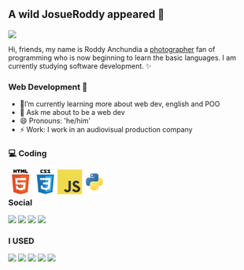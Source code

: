 ## A wild JosueRoddy appeared 👋

<img align="center" src="https://media.giphy.com/media/13HgwGsXF0aiGY/giphy.gif">



Hi, friends, my name is Roddy Anchundia a [photographer] fan of programming who is now beginning to learn the basic languages. I am currently studying software development. ✨

### Web Development 🌱


- 📕I’m currently learning more about web dev, english and POO
- 💬 Ask me about to be a web dev
- 😄 Pronouns: 'he/him'
- ⚡ Work: I work in an audiovisual production company

### 💻 Coding 
<img align="left" alt="HTML5" width="50px" src="https://raw.githubusercontent.com/github/explore/80688e429a7d4ef2fca1e82350fe8e3517d3494d/topics/html/html.png" />

<img align="left" alt="CSS" width="50px" src="https://raw.githubusercontent.com/github/explore/80688e429a7d4ef2fca1e82350fe8e3517d3494d/topics/css/css.png"/>

<img align="left" alt="JAVASCRIPT" width="50px" src="https://raw.githubusercontent.com/github/explore/80688e429a7d4ef2fca1e82350fe8e3517d3494d/topics/javascript/javascript.png" />

<img align="left" alt="JAVASCRIPT" width="50px" src="https://raw.githubusercontent.com/github/explore/80688e429a7d4ef2fca1e82350fe8e3517d3494d/topics/python/python.png" />

<br/>

<br/>

### Social

<img src="https://img.shields.io/badge/Telegram-2CA5E0?style=for-the-badge&logo=telegram&logoColor=white" >
<img src="https://img.shields.io/badge/Instagram-E4405F?style=for-the-badge&logo=instagram&logoColor=white">
<img src="https://img.shields.io/badge/Gmail-D14836?style=for-the-badge&logo=gmail&logoColor=white">
<img src="https://img.shields.io/badge/GitHub-100000?style=for-the-badge&logo=github&logoColor=white">


### I USED
<img src="https://img.shields.io/badge/Visual studio-1A75C8?style=for-the-badge&logo=visualstudiocode&logoColor=white">
<img src="https://img.shields.io/badge/Photoshop-4169E1?style=for-the-badge&logo=adobephotoshop&logoColor=white">
<img src="https://img.shields.io/badge/Premiere pro-7A3ADA?style=for-the-badge&logo=adobepremierepro&logoColor=white">
<img src="https://img.shields.io/badge/After effects-A910A7?style=for-the-badge&logo=adobeaftereffects&logoColor=white">
<img width="100px" src="https://img.shields.io/badge/Lightroom-065CD6?style=for-the-badge&logo=adobelightroom&logoColor=white">



<!--  Links -->
[photographer]: https://www.instagram.com/josueroddy/